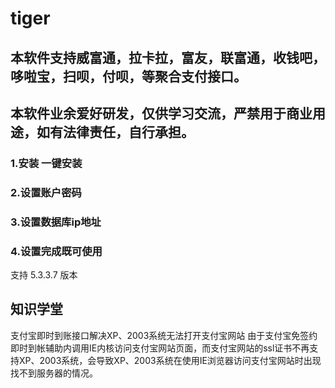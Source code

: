# tiger

## 本软件支持威富通，拉卡拉，富友，联富通，收钱吧，哆啦宝，扫呗，付呗，等聚合支付接口。
## 本软件业余爱好研发，仅供学习交流，严禁用于商业用途，如有法律责任，自行承担。


### 1.安装 一键安装
### 2.设置账户密码
### 3.设置数据库ip地址
### 4.设置完成既可使用

支持 5.3.3.7 版本

## 知识学堂
支付宝即时到账接口解决XP、2003系统无法打开支付宝网站
由于支付宝免签约即时到帐辅助内调用IE内核访问支付宝网站页面，而支付宝网站的ssl证书不再支持XP、2003系统，会导致XP、2003系统在使用IE浏览器访问支付宝网站时出现找不到服务器的情况。
